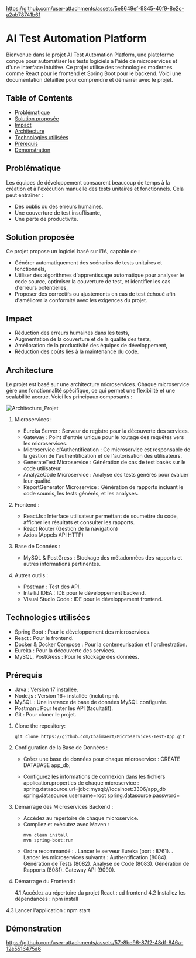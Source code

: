 
https://github.com/user-attachments/assets/5e8649ef-9845-40f9-8e2c-a2ab78741b61
# AI Test Automation Platform

Bienvenue dans le projet AI Test Automation Platform, une plateforme conçue pour automatiser les tests logiciels à l'aide de microservices et d'une interface intuitive. Ce projet utilise des technologies modernes comme React pour le frontend et Spring Boot pour le backend. Voici une documentation détaillée pour comprendre et démarrer avec le projet.

## Table of Contents
- [Problématique](#problématique)
- [Solution proposée ](#solution-proposée )
- [Impact](#impact)
- [Architecture](#architecture)
- [Technologies utilisées](#technologies-utilisées)
- [Prérequis](#prérequis)
- [Démonstration](#démonstration)
  
## Problématique

Les équipes de développement consacrent beaucoup de temps à la création et à l'exécution manuelle des tests unitaires et fonctionnels. Cela peut entraîner :

- Des oublis ou des erreurs humaines,
- Une couverture de test insuffisante,
- Une perte de productivité.

## Solution proposée 

Ce projet propose un logiciel basé sur l'IA, capable de :

- Générer automatiquement des scénarios de tests unitaires et fonctionnels,
- Utiliser des algorithmes d'apprentissage automatique pour analyser le code source, optimiser la couverture de test, et identifier les cas d'erreurs potentielles,
- Proposer des correctifs ou ajustements en cas de test échoué afin d'améliorer la conformité avec les exigences du projet.

## Impact 

- Réduction des erreurs humaines dans les tests,
- Augmentation de la couverture et de la qualité des tests,
- Amélioration de la productivité des équipes de développement,
- Réduction des coûts liés à la maintenance du code.

## Architecture

Le projet est basé sur une architecture microservices. Chaque microservice gère une fonctionnalité spécifique, ce qui permet une flexibilité et une scalabilité accrue. Voici les principaux composants :

![Architecture_Projet](https://github.com/user-attachments/assets/77848378-f5fd-4f14-85ac-5bec85e6d190)

 1. Microservices :
    - Eureka Server : Serveur de registre pour la découverte des services.
    - Gateway : Point d'entrée unique pour le routage des requêtes vers les microservices.
    - Microservice d'Authentification : Ce microservice est responsable de la gestion de l'authentification et de l'autorisation des utilisateurs.
    - GenerateTest Microservice : Génération de cas de test basés sur le code utilisateur.
    - AnalyzeCode Microservice : Analyse des tests générés pour évaluer leur qualité.
    - ReportGenerator Microservice : Génération de rapports incluant le code soumis, les tests générés, et les analyses. 

 2. Frontend :
    - ReactJs : Interface utilisateur permettant de soumettre du code, afficher les résultats et consulter les rapports.
    - React Router (Gestion de la navigation)
    - Axios (Appels API HTTP)

 3. Base de Données :
    - MySQL & PostGress : Stockage des métadonnées des rapports et autres informations pertinentes.

 4. Autres outils :
    - Postman : Test des API.
    - IntelliJ IDEA : IDE pour le développement backend.
    - Visual Studio Code : IDE pour le développement frontend. 

## Technologies utilisées

- Spring Boot : Pour le développement des microservices.
- React : Pour le frontend.
- Docker & Docker Compose : Pour la conteneurisation et l'orchestration.
- Eureka : Pour la découverte des services.
- MySQL, PostGress : Pour le stockage des données.

## Prérequis

- Java : Version 17 installée.
- Node.js : Version 16+ installée (inclut npm).
- MySQL : Une instance de base de données MySQL configurée.
- Postman : Pour tester les API (facultatif).
- Git : Pour cloner le projet.

1. Clone the repository:
   ```
   git clone https://github.com/Chaimaert/Microservices-Test-App.git

2. Configuration de la Base de Données :
   - Créez une base de données pour chaque microservice : 
         CREATE DATABASE app_db;

   - Configurez les informations de connexion dans les fichiers application.properties de chaque microservice :
         spring.datasource.url=jdbc:mysql://localhost:3306/app_db
         spring.datasource.username=root
         spring.datasource.password=<votre-mot-de-passe>
         
3. Démarrage des Microservices Backend :
   - Accédez au répertoire de chaque microservice.
   - Compilez et exécutez avec Maven :
     ```
     mvn clean install
     mvn spring-boot:run
     
   - Ordre recommandé :
      . Lancer le serveur Eureka (port : 8761).
      . Lancer les microservices suivants :
          Authentification (8084).
          Génération de Tests (8082).
          Analyse de Code (8083).
          Génération de Rapports (8081).
          Gateway API (9090).
   
4. Démarrage du Frontend :
   
   4.1 Accédez au répertoire du projet React :
        cd frontend
  4.2 Installez les dépendances :
        npm install
        
  4.3 Lancer l'application : 
        npm start
  
## Démonstration

https://github.com/user-attachments/assets/57e8be96-87f2-48df-846a-12e5516475a6




